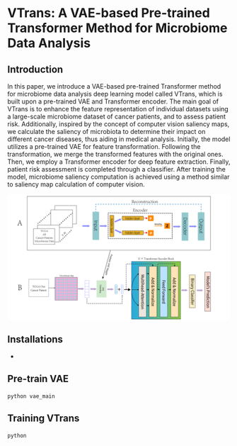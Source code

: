 # VTrans: A VAE-based Pre-trained Transformer Method for Microbiome Data Analysis

## Introduction
In this paper, we introduce a VAE-based pre-trained Transformer method for microbiome data analysis deep learning model called VTrans, which is built upon a pre-trained VAE and Transformer encoder. The main goal of VTrans is to enhance the feature representation of individual datasets using a large-scale microbiome dataset of cancer patients, and to assess patient risk. Additionally, inspired by the concept of computer vision saliency maps, we calculate the saliency of microbiota to determine their impact on different cancer diseases, thus aiding in medical analysis. Initially, the model utilizes a pre-trained VAE for feature transformation. Following the transformation, we merge the transformed features with the original ones. Then, we employ a Transformer encoder for deep feature extraction. Finally, patient risk assessment is completed through a classifier. After training the model, microbiome saliency computation is achieved using a method similar to saliency map calculation of computer vision.

![image](VTrans.png)

## Installations
* 


## Pre-train VAE
``python vae_main``



## Training VTrans
``python ``
